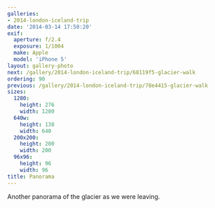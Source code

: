 ```yaml
---
galleries:
- 2014-london-iceland-trip
date: '2014-03-14 17:50:20'
exif:
  aperture: f/2.4
  exposure: 1/1004
  make: Apple
  model: 'iPhone 5'
layout: gallery-photo
next: /gallery/2014-london-iceland-trip/68119f5-glacier-walk
ordering: 90
previous: /gallery/2014-london-iceland-trip/78e4415-glacier-walk
sizes:
  1280:
    height: 276
    width: 1280
  640w:
    height: 138
    width: 640
  200x200:
    height: 200
    width: 200
  96x96:
    height: 96
    width: 96
title: Panorama
---
```


Another panorama of the glacier as we were leaving.
